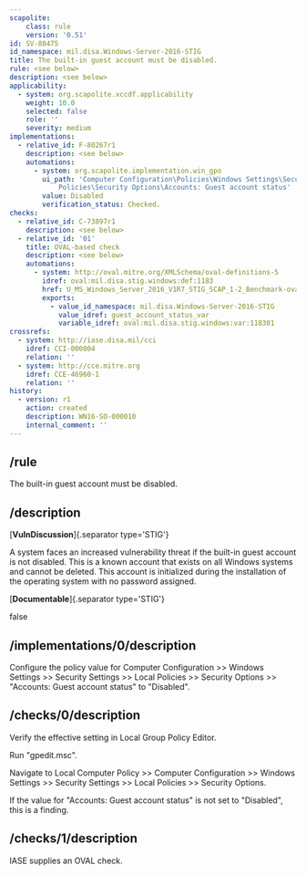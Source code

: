 ```yaml
---
scapolite:
    class: rule
    version: '0.51'
id: SV-88475
id_namespace: mil.disa.Windows-Server-2016-STIG
title: The built-in guest account must be disabled.
rule: <see below>
description: <see below>
applicability:
  - system: org.scapolite.xccdf.applicability
    weight: 10.0
    selected: false
    role: ''
    severity: medium
implementations:
  - relative_id: F-80267r1
    description: <see below>
    automations:
      - system: org.scapolite.implementation.win_gpo
        ui_path: 'Computer Configuration\Policies\Windows Settings\Security Settings\Local
            Policies\Security Options\Accounts: Guest account status'
        value: Disabled
        verification_status: Checked.
checks:
  - relative_id: C-73897r1
    description: <see below>
  - relative_id: '01'
    title: OVAL-based check
    description: <see below>
    automations:
      - system: http://oval.mitre.org/XMLSchema/oval-definitions-5
        idref: oval:mil.disa.stig.windows:def:1183
        href: U_MS_Windows_Server_2016_V1R7_STIG_SCAP_1-2_Benchmark-oval.xml
        exports:
          - value_id_namespace: mil.disa.Windows-Server-2016-STIG
            value_idref: guest_account_status_var
            variable_idref: oval:mil.disa.stig.windows:var:118301
crossrefs:
  - system: http://iase.disa.mil/cci
    idref: CCI-000804
    relation: ''
  - system: http://cce.mitre.org
    idref: CCE-46960-1
    relation: ''
history:
  - version: r1
    action: created
    description: WN16-SO-000010
    internal_comment: ''
---
```



## /rule

The built-in guest account must be disabled.

## /description

[**VulnDiscussion**]{.separator type='STIG'}

A system faces an increased vulnerability threat if the built-in guest account is not disabled. This is a known account that exists on all Windows systems and cannot be deleted. This account is initialized during the installation of the operating system with no password assigned.

[**Documentable**]{.separator type='STIG'}

false

## /implementations/0/description

Configure the policy value for Computer Configuration >> Windows Settings >> Security Settings >> Local Policies >> Security Options >> "Accounts: Guest account status" to "Disabled".

## /checks/0/description

Verify the effective setting in Local Group Policy Editor.

Run "gpedit.msc".

Navigate to Local Computer Policy >> Computer Configuration >> Windows Settings >> Security Settings >> Local Policies >> Security Options.

If the value for "Accounts: Guest account status" is not set to "Disabled", this is a finding.

## /checks/1/description

IASE supplies an OVAL check.
